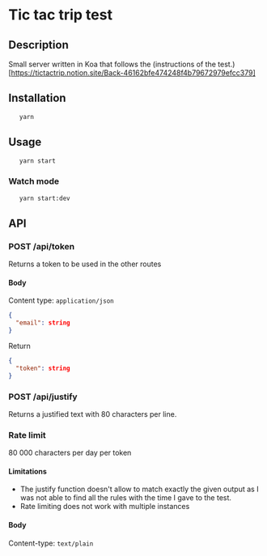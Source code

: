# Tic tac trip test

## Description

Small server written in Koa that follows the (instructions of the test.)[https://tictactrip.notion.site/Back-46162bfe474248f4b79672979efcc379]

## Installation
    
```bash
   yarn
```

## Usage

```bash
   yarn start
```

### Watch mode
```bash
   yarn start:dev
```

## API

### POST /api/token

Returns a token to be used in the other routes

#### Body

Content type: `application/json`

```json
{
  "email": string
}
```

Return

```json
{ 
  "token": string
}
```

### POST /api/justify

Returns a justified text with 80 characters per line.

### Rate limit

80 000 characters per day per token

#### Limitations
* The justify function doesn't allow to match exactly the given output as I was not able to find all the rules with the time I gave to the test.
* Rate limiting does not work with multiple instances

#### Body

Content-type: `text/plain`
